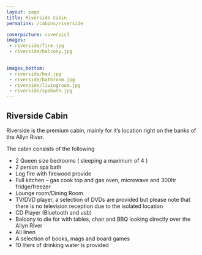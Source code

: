 ```yaml
---
layout: page
title: Riverside Cabin
permalink: /cabins/riverside

coverpicture: coverpic3
images:
 - riverside/fire.jpg
 - riverside/balcony.jpg

 
images_bottom:
 - riverside/bed.jpg
 - riverside/bathroom.jpg
 - riverside/livingroom.jpg
 - riverside/spabath.jpg
---
```


## Riverside Cabin

Riverside is the premium cabin, mainly for it’s location right on the banks of the Allyn River.

The cabin consists of the following

- 2 Queen size bedrooms ( sleeping a maximum of 4 )
- 2 person spa bath
- Log fire with firewood provide
- Full kitchen – gas cook top and gas oven, microwave and 300ltr fridge/freezer
- Lounge room/Dining Room
- TV/DVD player, a selection of DVDs are provided but please note that there is no television reception due to the isolated location
- CD Player (Bluetooth and usb)
- Balcony to die for with tables, chair and BBQ looking directly over the Allyn River
- All linen
- A selection of books, mags and board games
- 10 liters of drinking water is provided
